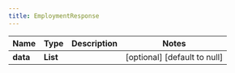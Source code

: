 ```yaml
---
title: EmploymentResponse
---
```



| Name | Type | Description | Notes |
|------------ | ------------- | ------------- | -------------|
| **data** | **List** |  | [optional] [default to null] |
